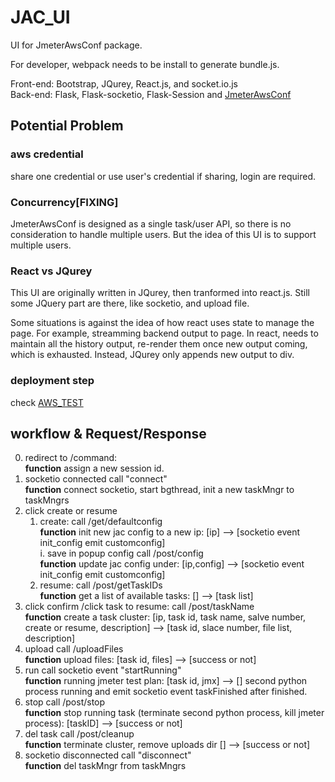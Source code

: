 # JAC_UI

UI for JmeterAwsConf package.

For developer, webpack needs to be install to generate bundle.js.

Front-end: Bootstrap, JQurey, React.js, and socket.io.js  
Back-end: Flask, Flask-socketio, Flask-Session and [JmeterAwsConf](https://github.pydt.lan/szhao/JmeterAwsConf)

## Potential Problem

### aws credential
share one credential or use user's credential
if sharing, login are required.

### Concurrency[FIXING]

JmeterAwsConf is designed as a single task/user API, so there is no consideration to handle multiple users. But the idea of this UI is to support multiple users.


### React vs JQurey
This UI are originally written in JQurey, then tranformed into react.js. Still some JQuery part are there, like socketio, and upload file. 

Some situations is against the idea of how react uses state to manage the page. For example, streamming backend output to page. In react, needs to maintain all the history output, re-render them once new output coming, which is exhausted. Instead, JQurey only appends new output to div. 


### deployment step

check [AWS_TEST](https://github.pydt.lan/szhao/AWS_TEST)


## workflow & Request/Response

0. redirect to /command:   
	**function** assign a new session id.
1. socketio connected call "connect"   
   **function** connect socketio, start bgthread, init a new taskMngr to taskMngrs
2. click create or resume
	1. create: call /get/defaultconfig   
	   **function** init new jac config to a new ip: [ip] --> [socketio event init_config emit customconfig]  
		i. save in popup config call /post/config    
		**function** update jac config under: [ip,config] --> [socketio event init_config emit customconfig]
	2. resume: call /post/getTaskIDs   
	   **function** get a list of available tasks: [] --> [task list]
3. click confirm /click task to resume: call /post/taskName   
   **function** create a task cluster: [ip, task id, task name, salve number, create or resume, description] --> [task id, slace number, file list, description]
4. upload call /uploadFiles   
   **function** upload files: [task id, files] --> [success or not]
5. run call socketio event "startRunning"   
   **function** running jmeter test plan: [task id, jmx] --> [] second python process running and emit socketio event taskFinished after finished.
6. stop call /post/stop   
   **function** stop running task (terminate second python process, kill jmeter process): [taskID] --> [success or not]
7. del task call /post/cleanup   
   **function** terminate cluster, remove uploads dir [] --> [success or not]
6. socketio disconnected call "disconnect"  
   **function** del taskMngr from taskMngrs